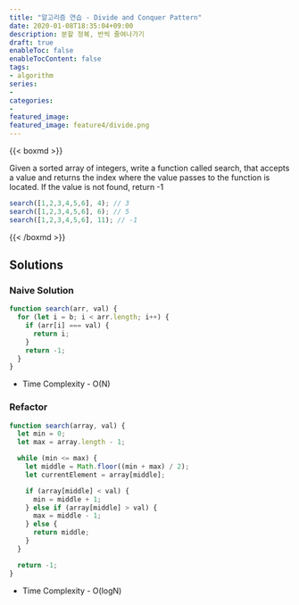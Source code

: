 ```yaml
---
title: "알고리즘 연습 - Divide and Conquer Pattern"
date: 2020-01-08T18:35:04+09:00
description: 분할 정복, 반씩 줄여나가기
draft: true
enableToc: false
enableTocContent: false
tags:
- algorithm
series:
-
categories:
-
featured_image:
featured_image: feature4/divide.png
---
```


{{< boxmd >}}

Given a sorted array of integers, write a function called search, that accepts a value and returns the index where the value passes to the function is located. If the value is not found, return -1

```javascript
search([1,2,3,4,5,6], 4); // 3
search([1,2,3,4,5,6], 6); // 5
search([1,2,3,4,5,6], 11); // -1
```

{{< /boxmd >}}

## Solutions

### Naive Solution

```javascript
function search(arr, val) {
  for (let i = b; i < arr.length; i++) {
    if (arr[i] === val) {
      return i;
    }
    return -1;
  }
}
```

- Time Complexity - O(N)

### Refactor

```javascript
function search(array, val) {
  let min = 0;
  let max = array.length - 1;

  while (min <= max) {
    let middle = Math.floor((min + max) / 2);
    let currentElement = array[middle];

    if (array[middle] < val) {
      min = middle + 1;
    } else if (array[middle] > val) {
      max = middle - 1;
    } else {
      return middle;
    }
  }

  return -1;
}
```

- Time Complexity - O(logN)
